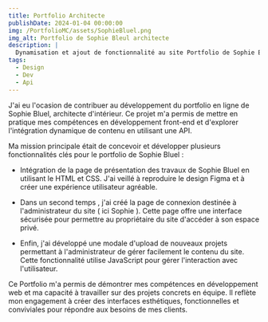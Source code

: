 ```yaml
---
title: Portfolio Architecte
publishDate: 2024-01-04 00:00:00
img: /PortfolioMC/assets/SophieBluel.png
img_alt: Portfolio de Sophie Bleul architecte 
description: |
  Dynamisation et ajout de fonctionnalité au site Portfolio de Sophie Bluel Architechte .
tags:
  - Design
  - Dev
  - Api
---
```

J'ai eu l'ocasion de contribuer au développement du portfolio en ligne de Sophie Bluel, architecte d'intérieur. Ce projet m'a permis de mettre en pratique mes compétences en développement front-end et d'explorer l'intégration dynamique de contenu en utilisant une API.

Ma mission principale était de concevoir et développer plusieurs fonctionnalités clés pour le portfolio de Sophie Bluel :

- Intégration de la page de présentation des travaux de Sophie Bluel en utilisant le HTML et CSS. J'ai veillé à reproduire le design Figma et à créer une expérience utilisateur agréable.

- Dans un second temps , j'ai créé la page de connexion destinée à l'administrateur du site ( ici Sophie ). Cette page offre une interface sécurisée pour permettre au propriétaire du site d'accéder à son espace privé.

- Enfin, j'ai développé une modale d'upload de nouveaux projets  permettant à l'administrateur de gérer facilement le contenu du site. Cette fonctionnalité utilise JavaScript pour gérer l'interaction avec l'utilisateur.

Ce Portfolio m'a permis de démontrer mes compétences en développement web et ma capacité à travailler sur des projets concrets en équipe. Il reflète mon engagement à créer des interfaces esthétiques, fonctionnelles et conviviales pour répondre aux besoins de mes clients.

